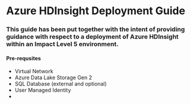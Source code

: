 # Azure HDInsight Deployment Guide

### This guide has been put together with the intent of providing guidance with respect to a deployment of Azure HDInsight within an Impact Level 5 environment. 

#### Pre-requsites 

- Virtual Network
- Azure Data Lake Storage Gen 2
- SQL Database (external and optional)
- User Managed Identity
- 
